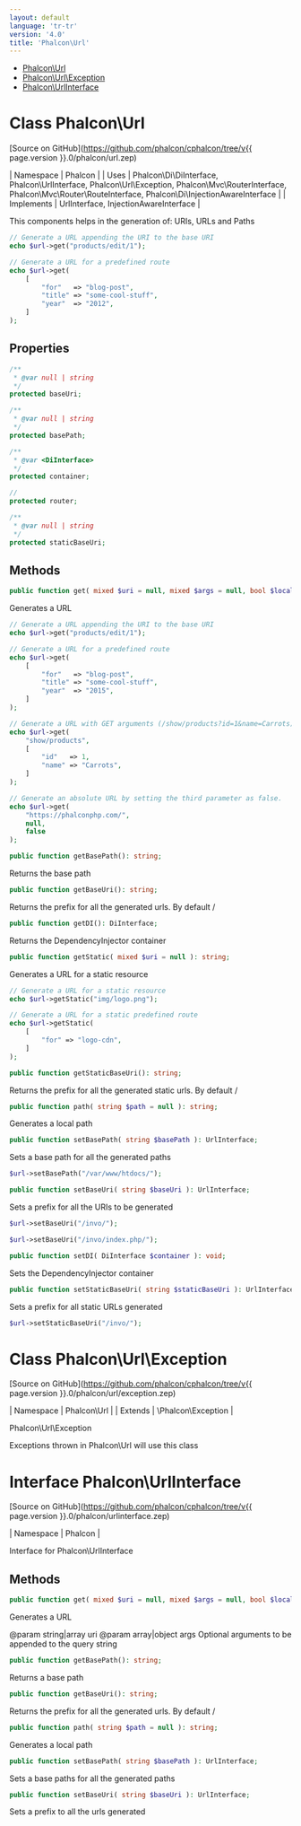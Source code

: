 ```yaml
---
layout: default
language: 'tr-tr'
version: '4.0'
title: 'Phalcon\Url'
---
```


* [Phalcon\Url](#url)
* [Phalcon\Url\Exception](#url-exception)
* [Phalcon\UrlInterface](#urlinterface)

<h1 id="url">Class Phalcon\Url</h1>

[Source on GitHub](https://github.com/phalcon/cphalcon/tree/v{{ page.version }}.0/phalcon/url.zep)

| Namespace | Phalcon | | Uses | Phalcon\Di\DiInterface, Phalcon\UrlInterface, Phalcon\Url\Exception, Phalcon\Mvc\RouterInterface, Phalcon\Mvc\Router\RouteInterface, Phalcon\Di\InjectionAwareInterface | | Implements | UrlInterface, InjectionAwareInterface |

This components helps in the generation of: URIs, URLs and Paths

```php
// Generate a URL appending the URI to the base URI
echo $url->get("products/edit/1");

// Generate a URL for a predefined route
echo $url->get(
    [
        "for"   => "blog-post",
        "title" => "some-cool-stuff",
        "year"  => "2012",
    ]
);
```

## Properties

```php
/**
 * @var null | string
 */
protected baseUri;

/**
 * @var null | string
 */
protected basePath;

/**
 * @var <DiInterface>
 */
protected container;

//
protected router;

/**
 * @var null | string
 */
protected staticBaseUri;

```

## Methods

```php
public function get( mixed $uri = null, mixed $args = null, bool $local = null, mixed $baseUri = null ): string;
```

Generates a URL

```php
// Generate a URL appending the URI to the base URI
echo $url->get("products/edit/1");

// Generate a URL for a predefined route
echo $url->get(
    [
        "for"   => "blog-post",
        "title" => "some-cool-stuff",
        "year"  => "2015",
    ]
);

// Generate a URL with GET arguments (/show/products?id=1&name=Carrots)
echo $url->get(
    "show/products",
    [
        "id"   => 1,
        "name" => "Carrots",
    ]
);

// Generate an absolute URL by setting the third parameter as false.
echo $url->get(
    "https://phalconphp.com/",
    null,
    false
);
```

```php
public function getBasePath(): string;
```

Returns the base path

```php
public function getBaseUri(): string;
```

Returns the prefix for all the generated urls. By default /

```php
public function getDI(): DiInterface;
```

Returns the DependencyInjector container

```php
public function getStatic( mixed $uri = null ): string;
```

Generates a URL for a static resource

```php
// Generate a URL for a static resource
echo $url->getStatic("img/logo.png");

// Generate a URL for a static predefined route
echo $url->getStatic(
    [
        "for" => "logo-cdn",
    ]
);
```

```php
public function getStaticBaseUri(): string;
```

Returns the prefix for all the generated static urls. By default /

```php
public function path( string $path = null ): string;
```

Generates a local path

```php
public function setBasePath( string $basePath ): UrlInterface;
```

Sets a base path for all the generated paths

```php
$url->setBasePath("/var/www/htdocs/");
```

```php
public function setBaseUri( string $baseUri ): UrlInterface;
```

Sets a prefix for all the URIs to be generated

```php
$url->setBaseUri("/invo/");

$url->setBaseUri("/invo/index.php/");
```

```php
public function setDI( DiInterface $container ): void;
```

Sets the DependencyInjector container

```php
public function setStaticBaseUri( string $staticBaseUri ): UrlInterface;
```

Sets a prefix for all static URLs generated

```php
$url->setStaticBaseUri("/invo/");
```

<h1 id="url-exception">Class Phalcon\Url\Exception</h1>

[Source on GitHub](https://github.com/phalcon/cphalcon/tree/v{{ page.version }}.0/phalcon/url/exception.zep)

| Namespace | Phalcon\Url | | Extends | \Phalcon\Exception |

Phalcon\Url\Exception

Exceptions thrown in Phalcon\Url will use this class

<h1 id="urlinterface">Interface Phalcon\UrlInterface</h1>

[Source on GitHub](https://github.com/phalcon/cphalcon/tree/v{{ page.version }}.0/phalcon/urlinterface.zep)

| Namespace | Phalcon |

Interface for Phalcon\UrlInterface

## Methods

```php
public function get( mixed $uri = null, mixed $args = null, bool $local = null ): string;
```

Generates a URL

@param string|array uri @param array|object args Optional arguments to be appended to the query string

```php
public function getBasePath(): string;
```

Returns a base path

```php
public function getBaseUri(): string;
```

Returns the prefix for all the generated urls. By default /

```php
public function path( string $path = null ): string;
```

Generates a local path

```php
public function setBasePath( string $basePath ): UrlInterface;
```

Sets a base paths for all the generated paths

```php
public function setBaseUri( string $baseUri ): UrlInterface;
```

Sets a prefix to all the urls generated
